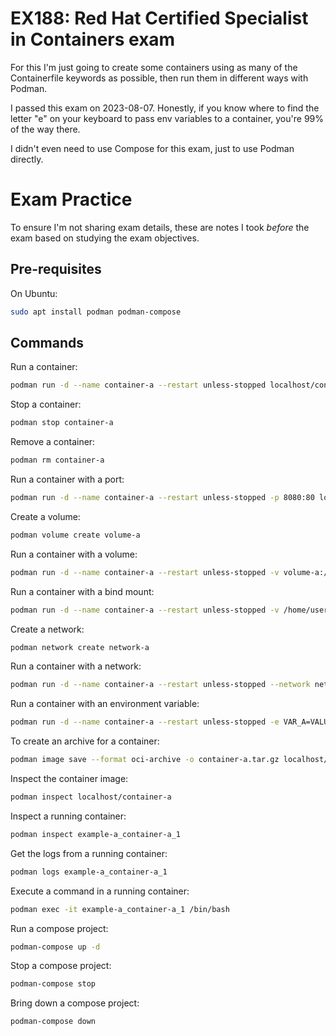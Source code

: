 # EX188: Red Hat Certified Specialist in Containers exam
For this I'm just going to create some containers using as many of the Containerfile keywords as possible, then run them in different ways with Podman.  

I passed this exam on 2023-08-07. Honestly, if you know where to find the letter "e" on your keyboard to pass env variables to a container, you're 99% of the way there.  

I didn't even need to use Compose for this exam, just to use Podman directly.  

# Exam Practice
To ensure I'm not sharing exam details, these are notes I took *before* the exam based on studying the exam objectives.

## Pre-requisites
On Ubuntu:
```bash
sudo apt install podman podman-compose
```

## Commands
Run a container:
```bash
podman run -d --name container-a --restart unless-stopped localhost/container-a
```

Stop a container:
```bash
podman stop container-a
```

Remove a container:
```bash
podman rm container-a
```

Run a container with a port:
```bash
podman run -d --name container-a --restart unless-stopped -p 8080:80 localhost/container-a
```

Create a volume:
```bash
podman volume create volume-a
```

Run a container with a volume:
```bash
podman run -d --name container-a --restart unless-stopped -v volume-a:/data localhost/container-a
```

Run a container with a bind mount:
```bash
podman run -d --name container-a --restart unless-stopped -v /home/user/data:/data localhost/container-a
```

Create a network:
```bash
podman network create network-a
```

Run a container with a network:
```bash
podman run -d --name container-a --restart unless-stopped --network network-a localhost/container-a
```

Run a container with an environment variable:
```bash
podman run -d --name container-a --restart unless-stopped -e VAR_A=VALUE_A localhost/container-a
```

To create an archive for a container:
```bash
podman image save --format oci-archive -o container-a.tar.gz localhost/container-a
```

Inspect the container image:
```bash
podman inspect localhost/container-a
```

Inspect a running container:
```bash
podman inspect example-a_container-a_1
```

Get the logs from a running container:
```bash
podman logs example-a_container-a_1
```

Execute a command in a running container:
```bash
podman exec -it example-a_container-a_1 /bin/bash
```

Run a compose project:
```bash
podman-compose up -d
```

Stop a compose project:
```bash
podman-compose stop
```

Bring down a compose project:
```bash
podman-compose down
```